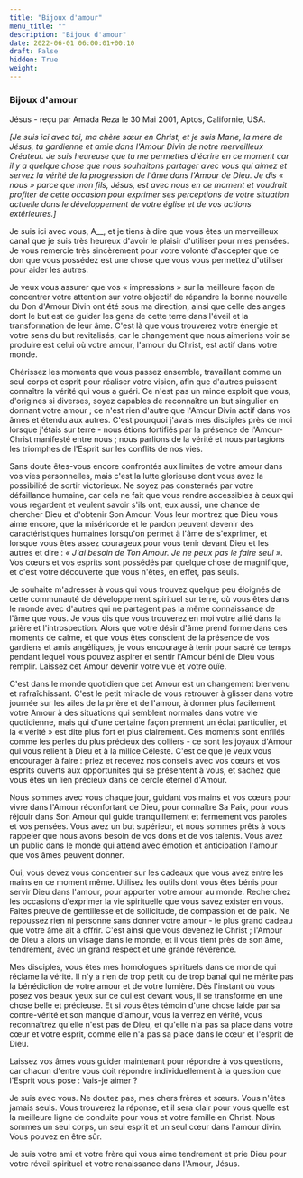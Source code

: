 ```yaml
---
title: "Bijoux d'amour"
menu_title: ""
description: "Bijoux d'amour"
date: 2022-06-01 06:00:01+00:10
draft: False
hidden: True
weight:
---
```

### Bijoux d'amour

Jésus - reçu par Amada Reza le 30 Mai 2001, Aptos, Californie, USA.

*[Je suis ici avec toi, ma chère sœur en Christ, et je suis Marie, la mère de Jésus, ta gardienne et amie dans l'Amour Divin de notre merveilleux Créateur. Je suis heureuse que tu me permettes d'écrire en ce moment car il y a quelque chose que nous souhaitons partager avec vous qui aimez et servez la vérité de la progression de l'âme dans l'Amour de Dieu. Je dis « nous » parce que mon fils, Jésus, est avec nous en ce moment et voudrait profiter de cette occasion pour exprimer ses perceptions de votre situation actuelle dans le développement de votre église et de vos actions extérieures.]*

Je suis ici avec vous, A__, et je tiens à dire que vous êtes un merveilleux canal que je suis très heureux d'avoir le plaisir d'utiliser pour mes pensées. Je vous remercie très sincèrement pour votre volonté d'accepter que ce don que vous possédez est une chose que vous vous permettez d'utiliser pour aider les autres.

Je veux vous assurer que vos « impressions » sur la meilleure façon de concentrer votre attention sur votre objectif de répandre la bonne nouvelle du Don d'Amour Divin ont été sous ma direction, ainsi que celle des anges dont le but est de guider les gens de cette terre dans l'éveil et la transformation de leur âme. C'est là que vous trouverez votre énergie et votre sens du but revitalisés, car le changement que nous aimerions voir se produire est celui où votre amour, l'amour du Christ, est actif dans votre monde.

Chérissez les moments que vous passez ensemble, travaillant comme un seul corps et esprit pour réaliser votre vision, afin que d'autres puissent connaître la vérité qui vous a guéri. Ce n'est pas un mince exploit que vous, d'origines si diverses, soyez capables de reconnaître un but singulier en donnant votre amour ; ce n'est rien d'autre que l'Amour Divin actif dans vos âmes et étendu aux autres. C'est pourquoi j'avais mes disciples près de moi lorsque j'étais sur terre - nous étions fortifiés par la présence de l'Amour-Christ manifesté entre nous ; nous parlions de la vérité et nous partagions les triomphes de l'Esprit sur les conflits de nos vies.

Sans doute êtes-vous encore confrontés aux limites de votre amour dans vos vies personnelles, mais c'est la lutte glorieuse dont vous avez la possibilité de sortir victorieux. Ne soyez pas consternés par votre défaillance humaine, car cela ne fait que vous rendre accessibles à ceux qui vous regardent et veulent savoir s'ils ont, eux aussi, une chance de chercher Dieu et d'obtenir Son Amour. Vous leur montrez que Dieu vous aime encore, que la miséricorde et le pardon peuvent devenir des caractéristiques humaines lorsqu'on permet à l'âme de s'exprimer, et lorsque vous êtes assez courageux pour vous tenir devant Dieu et les autres et dire : *« J'ai besoin de Ton Amour. Je ne peux pas le faire seul »*. Vos cœurs et vos esprits sont possédés par quelque chose de magnifique, et c'est votre découverte que vous n'êtes, en effet, pas seuls.

Je souhaite m'adresser à vous qui vous trouvez quelque peu éloignés de cette communauté de développement spirituel sur terre, où vous êtes dans le monde avec d'autres qui ne partagent pas la même connaissance de l'âme que vous. Je vous dis que vous trouverez en moi votre allié dans la prière et l'introspection. Alors que votre désir d'âme prend forme dans ces moments de calme, et que vous êtes conscient de la présence de vos gardiens et amis angéliques, je vous encourage à tenir pour sacré ce temps pendant lequel vous pouvez aspirer et sentir l'Amour béni de Dieu vous remplir. Laissez cet Amour devenir votre vue et votre ouïe.

C'est dans le monde quotidien que cet Amour est un changement bienvenu et rafraîchissant. C'est le petit miracle de vous retrouver à glisser dans votre journée sur les ailes de la prière et de l'amour, à donner plus facilement votre Amour à des situations qui semblent normales dans votre vie quotidienne, mais qui d'une certaine façon prennent un éclat particulier, et la « vérité » est dite plus fort et plus clairement. Ces moments sont enfilés comme les perles du plus précieux des colliers - ce sont les joyaux d'Amour qui vous relient à Dieu et à la milice Céleste. C'est ce que je veux vous encourager à faire : priez et recevez nos conseils avec vos cœurs et vos esprits ouverts aux opportunités qui se présentent à vous, et sachez que vous êtes un lien précieux dans ce cercle éternel d'Amour.

Nous sommes avec vous chaque jour, guidant vos mains et vos cœurs pour vivre dans l'Amour réconfortant de Dieu, pour connaître Sa Paix, pour vous réjouir dans Son Amour qui guide tranquillement et fermement vos paroles et vos pensées. Vous avez un but supérieur, et nous sommes prêts à vous rappeler que nous avons besoin de vos dons et de vos talents. Vous avez un public dans le monde qui attend avec émotion et anticipation l'amour que vos âmes peuvent donner.

Oui, vous devez vous concentrer sur les cadeaux que vous avez entre les mains en ce moment même. Utilisez les outils dont vous êtes bénis pour servir Dieu dans l'amour, pour apporter votre amour au monde. Recherchez les occasions d'exprimer la vie spirituelle que vous savez exister en vous. Faites preuve de gentillesse et de sollicitude, de compassion et de paix. Ne repoussez rien ni personne sans donner votre amour - le plus grand cadeau que votre âme ait à offrir. C'est ainsi que vous devenez le Christ ; l'Amour de Dieu a alors un visage dans le monde, et il vous tient près de son âme, tendrement, avec un grand respect et une grande révérence.

Mes disciples, vous êtes mes homologues spirituels dans ce monde qui réclame la vérité. Il n'y a rien de trop petit ou de trop banal qui ne mérite pas la bénédiction de votre amour et de votre lumière. Dès l'instant où vous posez vos beaux yeux sur ce qui est devant vous, il se transforme en une chose belle et précieuse. Et si vous êtes témoin d'une chose laide par sa contre-vérité et son manque d'amour, vous la verrez en vérité, vous reconnaîtrez qu'elle n'est pas de Dieu, et qu'elle n'a pas sa place dans votre cœur et votre esprit, comme elle n'a pas sa place dans le cœur et l'esprit de Dieu.

Laissez vos âmes vous guider maintenant pour répondre à vos questions, car chacun d'entre vous doit répondre individuellement à la question que l'Esprit vous pose : Vais-je aimer ?

Je suis avec vous. Ne doutez pas, mes chers frères et sœurs. Vous n'êtes jamais seuls. Vous trouverez la réponse, et il sera clair pour vous quelle est la meilleure ligne de conduite pour vous et votre famille en Christ. Nous sommes un seul corps, un seul esprit et un seul cœur dans l'amour divin. Vous pouvez en être sûr.

Je suis votre ami et votre frère qui vous aime tendrement et prie Dieu pour votre réveil spirituel et votre renaissance dans l'Amour, Jésus.
